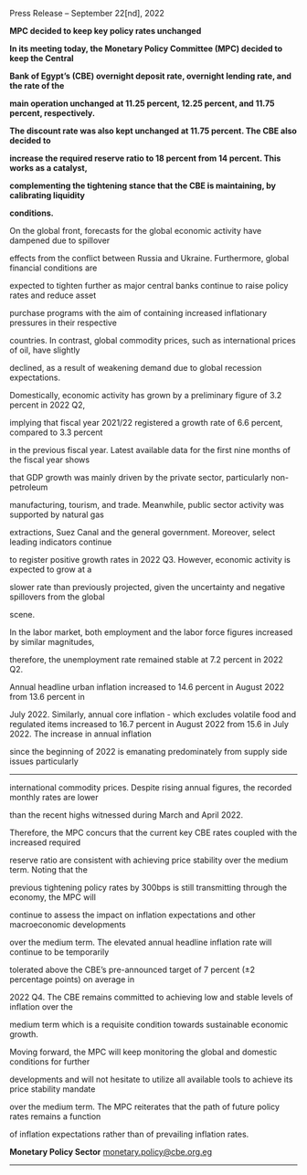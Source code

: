 Press Release – September 22[nd], 2022

**MPC decided to keep key policy rates unchanged**

**In its meeting today, the Monetary Policy Committee (MPC) decided to keep the Central**

**Bank of Egypt’s (CBE) overnight deposit rate, overnight lending rate, and the rate of the**

**main operation unchanged at 11.25 percent, 12.25 percent, and 11.75 percent, respectively.**

**The discount rate was also kept unchanged at 11.75 percent. The CBE also decided to**

**increase the required reserve ratio to 18 percent from 14 percent. This works as a catalyst,**

**complementing the tightening stance that the CBE is maintaining, by calibrating liquidity**

**conditions.**

On the global front, forecasts for the global economic activity have dampened due to spillover

effects from the conflict between Russia and Ukraine. Furthermore, global financial conditions are

expected to tighten further as major central banks continue to raise policy rates and reduce asset

purchase programs with the aim of containing increased inflationary pressures in their respective

countries. In contrast, global commodity prices, such as international prices of oil, have slightly

declined, as a result of weakening demand due to global recession expectations.

Domestically, economic activity has grown by a preliminary figure of 3.2 percent in 2022 Q2,

implying that fiscal year 2021/22 registered a growth rate of 6.6 percent, compared to 3.3 percent

in the previous fiscal year. Latest available data for the first nine months of the fiscal year shows

that GDP growth was mainly driven by the private sector, particularly non-petroleum

manufacturing, tourism, and trade. Meanwhile, public sector activity was supported by natural gas

extractions, Suez Canal and the general government. Moreover, select leading indicators continue

to register positive growth rates in 2022 Q3. However, economic activity is expected to grow at a

slower rate than previously projected, given the uncertainty and negative spillovers from the global

scene.

In the labor market, both employment and the labor force figures increased by similar magnitudes,

therefore, the unemployment rate remained stable at 7.2 percent in 2022 Q2.

Annual headline urban inflation increased to 14.6 percent in August 2022 from 13.6 percent in

July 2022. Similarly, annual core inflation - which excludes volatile food and regulated items 
increased to 16.7 percent in August 2022 from 15.6 in July 2022. The increase in annual inflation

since the beginning of 2022 is emanating predominately from supply side issues particularly


-----

international commodity prices. Despite rising annual figures, the recorded monthly rates are lower

than the recent highs witnessed during March and April 2022.

Therefore, the MPC concurs that the current key CBE rates coupled with the increased required

reserve ratio are consistent with achieving price stability over the medium term. Noting that the

previous tightening policy rates by 300bps is still transmitting through the economy, the MPC will

continue to assess the impact on inflation expectations and other macroeconomic developments

over the medium term. The elevated annual headline inflation rate will continue to be temporarily

tolerated above the CBE’s pre-announced target of 7 percent (±2 percentage points) on average in

2022 Q4. The CBE remains committed to achieving low and stable levels of inflation over the

medium term which is a requisite condition towards sustainable economic growth.

Moving forward, the MPC will keep monitoring the global and domestic conditions for further

developments and will not hesitate to utilize all available tools to achieve its price stability mandate

over the medium term. The MPC reiterates that the path of future policy rates remains a function

of inflation expectations rather than of prevailing inflation rates.

**Monetary Policy Sector**
monetary.policy@cbe.org.eg


-----

